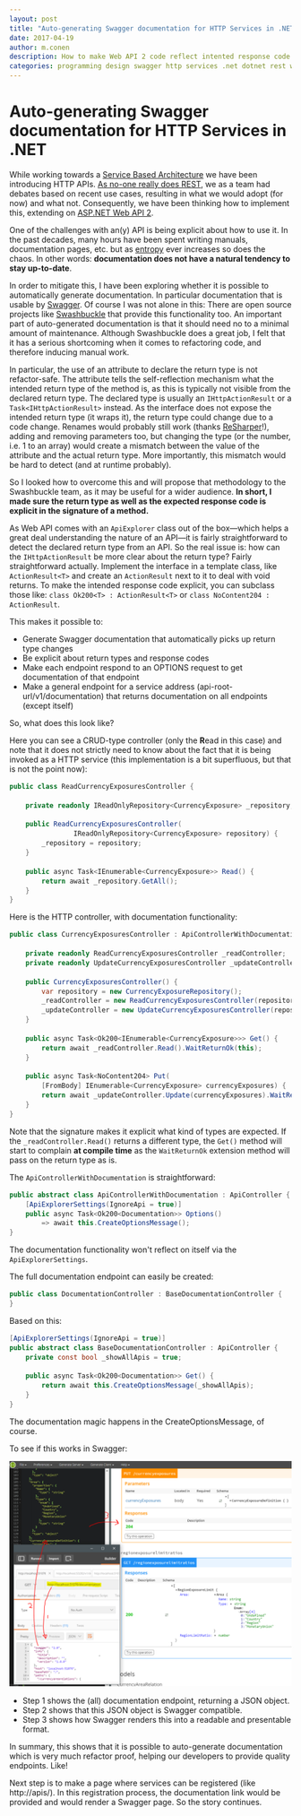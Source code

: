```yaml
---
layout: post
title: "Auto-generating Swagger documentation for HTTP Services in .NET"
date: 2017-04-19
author: m.conen
description: How to make Web API 2 code reflect intented response code and type
categories: programming design swagger http services .net dotnet rest web api webapi documentation
---
```

# Auto-generating Swagger documentation for HTTP Services in .NET

While working towards a [Service Based Architecture](https://www.youtube.com/watch?v=pjN7CaGPFB4) we have been introducing HTTP APIs. [As no-one really does REST](https://devblast.com/b/calling-your-web-api-restful-youre-doing-it-wrong), we as a team had debates based on recent use cases, resulting in what we would adopt (for now) and what not. Consequently, we have been thinking how to implement this, extending on [ASP.NET Web API 2](https://msdn.microsoft.com/en-us/library/dn448365(v=vs.118).aspx).

One of the challenges with an(y) API is being explicit about how to use it. In the past decades, many hours have been spent writing manuals, documentation pages, etc. but as [entropy](https://en.wikipedia.org/wiki/Entropy_(order_and_disorder)) ever increases so does the chaos. In other words: **documentation does not have a natural tendency to stay up-to-date**.

In order to mitigate this, I have been exploring whether it is possible to automatically generate documentation. In particular documentation that is usable by [Swagger](http://swagger.io/). Of course I was not alone in this: There are open source projects like [Swashbuckle](https://github.com/domaindrivendev/Swashbuckle) that provide this functionality too. An important part of auto-generated documentation is that it should need no to a minimal amount of maintenance. Although Swashbuckle does a great job, I felt that it has a serious shortcoming when it comes to refactoring code, and therefore inducing manual work.

In particular, the use of an attribute to declare the return type is not refactor-safe. The attribute tells the self-reflection mechanism what the intended return type of the method is, as this is typically not visible from the declared return type. The declared type is usually an `IHttpActionResult` or a `Task<IHttpActionResult>` instead. As the interface does not expose the intended return type (it wraps it), the return type could change due to a code change. Renames would probably still work (thanks [ReSharper](https://www.jetbrains.com/resharper/)!), adding and removing parameters too, but changing the type (or the number, i.e. 1 to an array) would create a mismatch between the value of the attribute and the actual return type. More importantly, this mismatch would be hard to detect (and at runtime probably).

So I looked how to overcome this and will propose that methodology to the Swashbuckle team, as it may be useful for a wider audience. **In short, I made sure the return type as well as the expected response code is explicit in the signature of a method.** 

As Web API comes with an `ApiExplorer` class out of the box—which helps a great deal understanding the nature of an API—it is fairly straightforward to detect the declared return type from an API. So the real issue is: how can the `IHttpActionResult` be more clear about the return type? Fairly straightforward actually. Implement the interface in a template class, like `ActionResult<T>` and create an `ActionResult` next to it to deal with void returns. To make the intended response code explicit, you can subclass those like: `class Ok200<T> : ActionResult<T>` or `class NoContent204 : ActionResult`.

This makes it possible to:

- Generate Swagger documentation that automatically picks up return type changes
- Be explicit about return types and response codes
- Make each endpoint respond to an OPTIONS request to get documentation of that endpoint
- Make a general endpoint for a service address (api-root-url/v1/documentation) that returns documentation on all endpoints (except itself)

So, what does this look like?

Here you can see a CRUD-type controller (only the **R**ead in this case) and note that it does not strictly need to know about the fact that it is being invoked as a HTTP service (this implementation is a bit superfluous, but that is not the point now):

```c#
public class ReadCurrencyExposuresController {
    
    private readonly IReadOnlyRepository<CurrencyExposure> _repository;

    public ReadCurrencyExposuresController(
    			IReadOnlyRepository<CurrencyExposure> repository) {
        _repository = repository;
    }

    public async Task<IEnumerable<CurrencyExposure>> Read() {
        return await _repository.GetAll();
    }
}
```
Here is the HTTP controller, with documentation functionality:

```c#
public class CurrencyExposuresController : ApiControllerWithDocumentation {
    
    private readonly ReadCurrencyExposuresController _readController;
    private readonly UpdateCurrencyExposuresController _updateController;

    public CurrencyExposuresController() {
        var repository = new CurrencyExposureRepository();
        _readController = new ReadCurrencyExposuresController(repository);
        _updateController = new UpdateCurrencyExposuresController(repository);
    }

    public async Task<Ok200<IEnumerable<CurrencyExposure>>> Get() {
        return await _readController.Read().WaitReturnOk(this);
    }

    public async Task<NoContent204> Put(
    	[FromBody] IEnumerable<CurrencyExposure> currencyExposures) {
        return await _updateController.Update(currencyExposures).WaitReturnNoContent(this);
    }
}
```
Note that the signature makes it explicit what kind of types are expected. If the `_readController.Read()` returns a different type, the `Get()` method will start to complain **at compile time** as the `WaitReturnOk` extension method will pass on the return type as is.

The `ApiControllerWithDocumentation` is straightforward:

```c#
public abstract class ApiControllerWithDocumentation : ApiController {
    [ApiExplorerSettings(IgnoreApi = true)]
    public async Task<Ok200<Documentation>> Options() 
        => await this.CreateOptionsMessage();
}
```
The documentation functionality won't reflect on itself via the `ApiExplorerSettings`.

The full documentation endpoint can easily be created:

```c#
public class DocumentationController : BaseDocumentationController {
}
```
Based on this:

```c#
[ApiExplorerSettings(IgnoreApi = true)]
public abstract class BaseDocumentationController : ApiController {
    private const bool _showAllApis = true;

    public async Task<Ok200<Documentation>> Get() {
        return await this.CreateOptionsMessage(_showAllApis);
    }
}
```
The documentation magic happens in the CreateOptionsMessage, of course.

To see if this works in Swagger:

![documentation to swagger](/assets/images/post-images/documentation-to-swagger.png)

- Step 1 shows the (all) documentation endpoint, returning a JSON object. 
- Step 2 shows that this JSON object is Swagger compatible. 
- Step 3 shows how Swagger renders this into a readable and presentable format.

In summary, this shows that it is possible to auto-generate documentation which is very much refactor proof, helping our developers to provide quality endpoints. Like!

Next step is to make a page where services can be registered (like http://apis/). In this registration process, the documentation link would be provided and would render a Swagger page. So the story continues.
